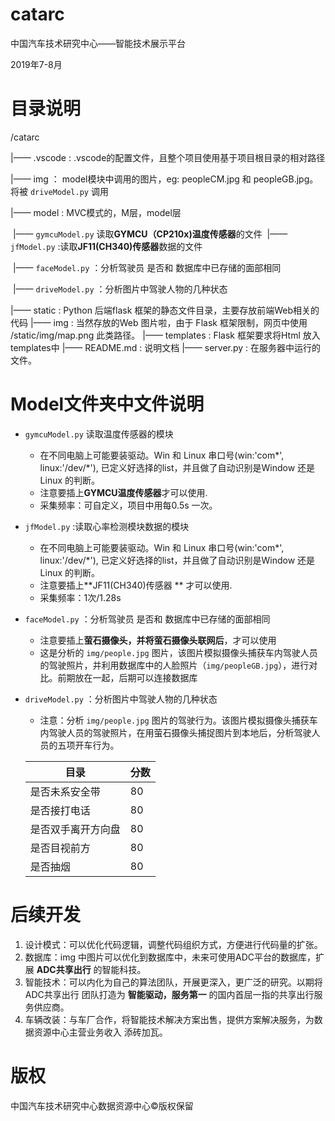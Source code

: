 # catarc
中国汽车技术研究中心——智能技术展示平台

2019年7-8月



#  目录说明

/catarc

|—— .vscode : .vscode的配置文件，且整个项目使用基于项目根目录的相对路径

|——        img ： model模块中调用的图片，eg: peopleCM.jpg 和 peopleGB.jpg。将被 `driveModel.py` 调用

|——    model :  MVC模式的，M层，model层

​                |—— `gymcuModel.py` 读取**GYMCU（CP210x)温度传感器**的文件
​                |—— `jfModel.py` :读取**JF11(CH340)传感器**数据的文件

​                |—— `faceModel.py` ：分析驾驶员 是否和 数据库中已存储的面部相同

​                |—— `driveModel.py` ：分析图片中驾驶人物的几种状态

|——      static :  Python 后端flask 框架的静态文件目录，主要存放前端Web相关的代码
                     |——  img :  当然存放的Web 图片啦，由于 Flask 框架限制，网页中使用 /static/img/map.png 此类路径。
|——   templates : Flask 框架要求将Html 放入templates中
|——    README.md : 说明文档
|——    server.py : 在服务器中运行的文件。

# Model文件夹中文件说明

- `gymcuModel.py` 读取温度传感器的模块

  - 在不同电脑上可能要装驱动。Win 和 Linux 串口号(win:'com*', linux:'/dev/*'), 已定义好选择的list，并且做了自动识别是Window 还是 Linux 的判断。
  - 注意要插上**GYMCU温度传感器**才可以使用.
  - 采集频率：可自定义，项目中用每0.5s 一次。

- `jfModel.py` :读取心率检测模块数据的模块

  - 在不同电脑上可能要装驱动。Win 和 Linux 串口号(win:'com*', linux:'/dev/*'), 已定义好选择的list，并且做了自动识别是Window 还是 Linux 的判断。
  - 注意要插上**JF11(CH340)传感器 ** 才可以使用.
  - 采集频率：1次/1.28s

- `faceModel.py` ：分析驾驶员 是否和 数据库中已存储的面部相同

  - 注意要插上**萤石摄像头，并将萤石摄像头联网后**，才可以使用
  - 这是分析的 `img/people.jpg` 图片，该图片模拟摄像头捕获车内驾驶人员的驾驶照片，并利用数据库中的人脸照片（`img/peopleGB.jpg`），进行对比。前期放在一起，后期可以连接数据库

- `driveModel.py` ：分析图片中驾驶人物的几种状态

  - 注意：分析 `img/people.jpg` 图片的驾驶行为。该图片模拟摄像头捕获车内驾驶人员的驾驶照片，在用萤石摄像头捕捉图片到本地后，分析驾驶人员的五项开车行为。

  | 目录               | 分数 |
  | ------------------ | ---- |
  | 是否未系安全带     | 80   |
  | 是否接打电话       | 80   |
  | 是否双手离开方向盘 | 80   |
  | 是否目视前方       | 80   |
  | 是否抽烟           | 80   |


# 后续开发

1. 设计模式：可以优化代码逻辑，调整代码组织方式，方便进行代码量的扩张。
2. 数据库：img 中图片可以优化到数据库中，未来可使用ADC平台的数据库，扩展 **ADC共享出行** 的智能科技。
3. 智能技术：可以内化为自己的算法团队，开展更深入，更广泛的研究。以期将 ADC共享出行 团队打造为 **智能驱动，服务第一** 的国内首屈一指的共享出行服务供应商。
4. 车辆改装：与车厂合作，将智能技术解决方案出售，提供方案解决服务，为数据资源中心主营业务收入 添砖加瓦。



# 版权

中国汽车技术研究中心数据资源中心©版权保留